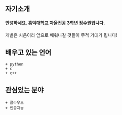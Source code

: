## 자기소개

#### 안녕하세요. 홍익대학교 자율전공 3학년 정수원입니다.
개발은 처음이라 앞으로 배워나갈 것들이 무척 기대가 됩니다!

배우고 있는 언어
------------
    + python
    + c
    + c++

관심있는 분야
--------------
    + 클라우드
    + 인공지능

